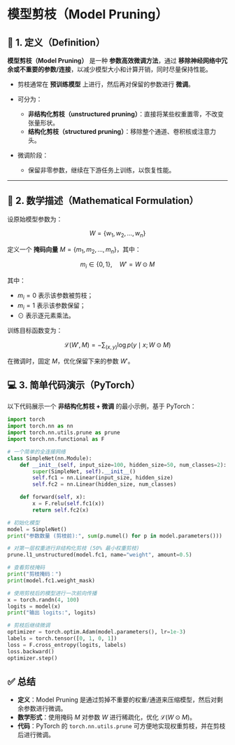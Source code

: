 # 模型剪枝（Model Pruning）

## 📖 1. 定义（Definition）

**模型剪枝（Model Pruning）** 是一种 **参数高效微调方法**，通过 **移除神经网络中冗余或不重要的参数/连接**，以减少模型大小和计算开销，同时尽量保持性能。

* 剪枝通常在 **预训练模型** 上进行，然后再对保留的参数进行 **微调**。
* 可分为：

  * **非结构化剪枝（unstructured pruning）**：直接将某些权重置零，不改变张量形状。
  * **结构化剪枝（structured pruning）**：移除整个通道、卷积核或注意力头。
* 微调阶段：

  * 保留非零参数，继续在下游任务上训练，以恢复性能。

---

## 🔢 2. 数学描述（Mathematical Formulation）

设原始模型参数为：

$$
W = \{ w_1, w_2, \dots, w_n \}
$$

定义一个 **掩码向量** $M = \{ m_1, m_2, \dots, m_n \}$，其中：

$$
m_i \in \{0, 1\}, \quad W' = W \odot M
$$

其中：

* $m_i = 0$ 表示该参数被剪枝；
* $m_i = 1$ 表示该参数保留；
* $\odot$ 表示逐元素乘法。

训练目标函数变为：

$$
\mathcal{L}(W', M) = - \sum_{(x, y)} \log p(y \mid x; W \odot M)
$$

在微调时，固定 $M$，优化保留下来的参数 $W'$。


## 💻 3. 简单代码演示（PyTorch）

以下代码展示一个 **非结构化剪枝 + 微调** 的最小示例，基于 PyTorch：

```python
import torch
import torch.nn as nn
import torch.nn.utils.prune as prune
import torch.nn.functional as F

# 一个简单的全连接网络
class SimpleNet(nn.Module):
    def __init__(self, input_size=100, hidden_size=50, num_classes=2):
        super(SimpleNet, self).__init__()
        self.fc1 = nn.Linear(input_size, hidden_size)
        self.fc2 = nn.Linear(hidden_size, num_classes)

    def forward(self, x):
        x = F.relu(self.fc1(x))
        return self.fc2(x)

# 初始化模型
model = SimpleNet()
print("参数数量 (剪枝前):", sum(p.numel() for p in model.parameters()))

# 对第一层权重进行非结构化剪枝 (50% 最小权重剪枝)
prune.l1_unstructured(model.fc1, name="weight", amount=0.5)

# 查看剪枝掩码
print("剪枝掩码：")
print(model.fc1.weight_mask)

# 使用剪枝后的模型进行一次前向传播
x = torch.randn(4, 100)
logits = model(x)
print("输出 logits:", logits)

# 剪枝后继续微调
optimizer = torch.optim.Adam(model.parameters(), lr=1e-3)
labels = torch.tensor([0, 1, 0, 1])
loss = F.cross_entropy(logits, labels)
loss.backward()
optimizer.step()
```


## ✅ 总结

* **定义**：Model Pruning 是通过剪掉不重要的权重/通道来压缩模型，然后对剩余参数进行微调。
* **数学形式**：使用掩码 $M$ 对参数 $W$ 进行稀疏化，优化 $\mathcal{L}(W \odot M)$。
* **代码**：PyTorch 的 `torch.nn.utils.prune` 可方便地实现权重剪枝，并在剪枝后进行微调。


